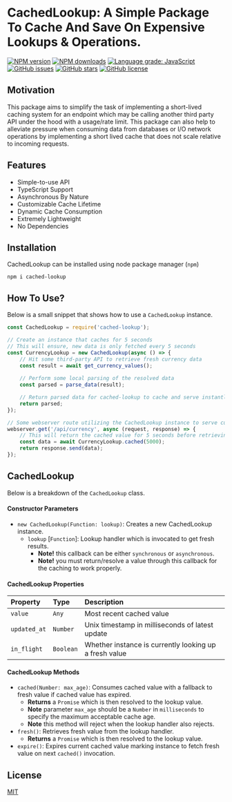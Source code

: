# CachedLookup: A Simple Package To Cache And Save On Expensive Lookups & Operations.

<div align="left">

[![NPM version](https://img.shields.io/npm/v/cached-lookup.svg?style=flat)](https://www.npmjs.com/package/cached-lookup)
[![NPM downloads](https://img.shields.io/npm/dm/cached-lookup.svg?style=flat)](https://www.npmjs.com/package/cached-lookup)
[![Language grade: JavaScript](https://img.shields.io/lgtm/grade/javascript/g/kartikk221/cached-lookup.svg?logo=lgtm&logoWidth=18)](https://lgtm.com/projects/g/kartikk221/cached-lookup/context:javascript)
[![GitHub issues](https://img.shields.io/github/issues/kartikk221/cached-lookup)](https://github.com/kartikk221/cached-lookup/issues)
[![GitHub stars](https://img.shields.io/github/stars/kartikk221/cached-lookup)](https://github.com/kartikk221/cached-lookup/stargazers)
[![GitHub license](https://img.shields.io/github/license/kartikk221/cached-lookup)](https://github.com/kartikk221/cached-lookup/blob/master/LICENSE)

</div>

## Motivation
This package aims to simplify the task of implementing a short-lived caching system for an endpoint which may be calling another third party API under the hood with a usage/rate limit. This package can also help to alleviate pressure when consuming data from databases or I/O network operations by implementing a short lived cache that does not scale relative to incoming requests.

## Features
- Simple-to-use API
- TypeScript Support
- Asynchronous By Nature
- Customizable Cache Lifetime
- Dynamic Cache Consumption
- Extremely Lightweight
- No Dependencies

## Installation
CachedLookup can be installed using node package manager (`npm`)
```
npm i cached-lookup
```

## How To Use?
Below is a small snippet that shows how to use a `CachedLookup` instance.

```javascript
const CachedLookup = require('cached-lookup');

// Create an instance that caches for 5 seconds
// This will ensure, new data is only fetched every 5 seconds
const CurrencyLookup = new CachedLookup(async () => {
    // Hit some third-party API to retrieve fresh currency data
    const result = await get_currency_values();
    
    // Perform some local parsing of the resolved data
    const parsed = parse_data(result);

    // Return parsed data for cached-lookup to cache and serve instantly for the next 5 seconds
    return parsed;
});

// Some webserver route utilizing the CachedLookup instance to serve currency data
webserver.get('/api/currency', async (request, response) => {
    // This will return the cached value for 5 seconds before retrieving a fresh value
    const data = await CurrencyLookup.cached(5000);
    return response.send(data);
});
```

## CachedLookup
Below is a breakdown of the `CachedLookup` class.

#### Constructor Parameters
* `new CachedLookup(Function: lookup)`: Creates a new CachedLookup instance.
  * `lookup` [`Function`]: Lookup handler which is invocated to get fresh results.
    * **Note!** this callback can be either `synchronous` or `asynchronous`.
    * **Note!** you must return/resolve a value through this callback for the caching to work properly.

#### CachedLookup Properties
| Property  | Type     | Description                |
| :-------- | :------- | :------------------------- |
| `value`   | `Any`    | Most recent cached value   |
| `updated_at` | `Number` | Unix timestamp in milliseconds of latest update |
| `in_flight` | `Boolean` | Whether instance is currently looking up a fresh value |

#### CachedLookup Methods
* `cached(Number: max_age)`: Consumes cached value with a fallback to fresh value if cached value has expired.
    * **Returns** a `Promise` which is then resolved to the lookup value.
    * **Note** parameter `max_age` should be a `Number` in `milliseconds` to specify the maximum acceptable cache age.
    * **Note** this method will reject when the lookup handler also rejects.
* `fresh()`: Retrieves fresh value from the lookup handler.
  * **Returns** a `Promise` which is then resolved to the lookup value.   
* `expire()`: Expires current cached value marking instance to fetch fresh value on next `cached()` invocation.

## License
[MIT](./LICENSE)
